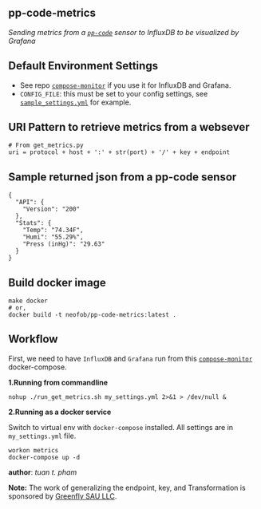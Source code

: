 pp-code-metrics
---------------
*Sending metrics from a [`pp-code`][0] sensor to InfluxDB to be visualized by Grafana*

Default Environment Settings
----------------------------
* See repo [`compose-monitor`][1] if you use it for InfluxDB and Grafana.
* `CONFIG_FILE`: this must be set to your config settings, see [`sample_settings.yml`](./sample_settings.yml) for example.


URI Pattern to retrieve metrics from a websever
-----------------------------------------------
```
# From get_metrics.py
uri = protocol + host + ':' + str(port) + '/' + key + endpoint
```


Sample returned json from a pp-code sensor
----------------------------------------
```
{
  "API": {
    "Version": "200"
  },
  "Stats": {
    "Temp": "74.34F",
    "Humi": "55.29%",
    "Press (inHg)": "29.63"
  }
}
```

Build docker image
------------------
```
make docker
# or,
docker build -t neofob/pp-code-metrics:latest .
```

Workflow
--------
First, we need to have `InfluxDB` and `Grafana` run from this [`compose-monitor`][1] docker-compose.

**1.Running from commandline**
```
nohup ./run_get_metrics.sh my_settings.yml 2>&1 > /dev/null &
```
**2.Running as a docker service**


Switch to virtual env with `docker-compose` installed. All settings are in `my_settings.yml` file.
```
workon metrics
docker-compose up -d
```

__author__: *tuan t. pham*


**Note:** The work of generalizing the endpoint, key, and Transformation is sponsored by [Greenfly SAU LLC][2].

[2]: https://greenfly.io
[1]: https://github.com/neofob/compose-monitor
[0]: https://watchman.online/
